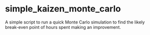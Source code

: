 # simple_kaizen_monte_carlo

A simple script to run a quick Monte Carlo simulation to find the likely
break-even point of hours spent making an improvement.
